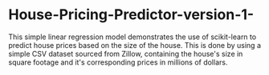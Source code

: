 # House-Pricing-Predictor-version-1-
This simple linear regression model demonstrates the use of scikit-learn to predict house prices based on the size of the house. This is done by using a simple CSV dataset sourced from Zillow,  containing the house's size in square footage and it's corresponding prices in millions of dollars.
